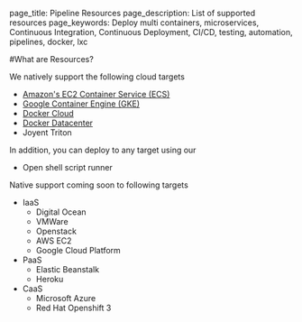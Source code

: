 page_title: Pipeline Resources
page_description: List of supported resources
page_keywords: Deploy multi containers, microservices, Continuous Integration, Continuous Deployment, CI/CD, testing, automation, pipelines, docker, lxc

#What are Resources?

We natively support the following cloud targets

- [Amazon's EC2 Container Service (ECS)](int_container_services/#amazon-ec2-container-service-using-account-keys) 
- [Google Container Engine (GKE)](int_container_services/#google-container-engine-gke) 
- [Docker Cloud](int_container_services/#docker-cloud)  
- [Docker Datacenter](int_container_services/#docker-datacenter) 
- Joyent Triton

In addition, you can deploy to any target using our 

- Open shell script runner

Native support coming soon to following targets

- IaaS
  - Digital Ocean 
  - VMWare
  - Openstack
  - AWS EC2
  - Google Cloud Platform
- PaaS
  - Elastic Beanstalk
  - Heroku
- CaaS
  - Microsoft Azure 
  - Red Hat Openshift 3 
